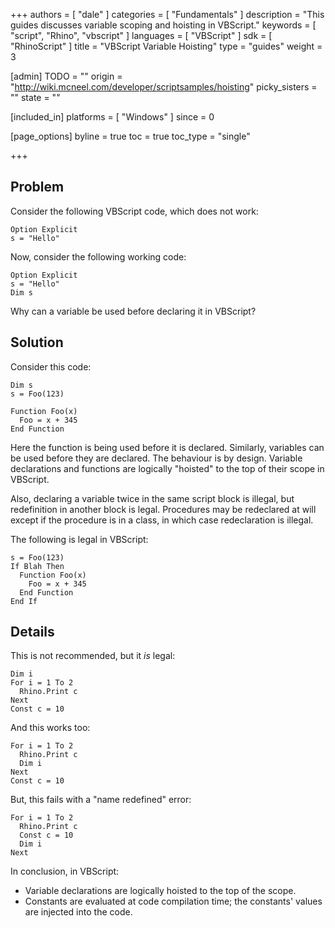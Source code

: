 +++
authors = [ "dale" ]
categories = [ "Fundamentals" ]
description = "This guides discusses variable scoping and hoisting in VBScript."
keywords = [ "script", "Rhino", "vbscript" ]
languages = [ "VBScript" ]
sdk = [ "RhinoScript" ]
title = "VBScript Variable Hoisting"
type = "guides"
weight = 3

[admin]
TODO = ""
origin = "http://wiki.mcneel.com/developer/scriptsamples/hoisting"
picky_sisters = ""
state = ""

[included_in]
platforms = [ "Windows" ]
since = 0

[page_options]
byline = true
toc = true
toc_type = "single"

+++

 
## Problem

Consider the following VBScript code, which does not work:

```vbnet
Option Explicit
s = "Hello"
```

Now, consider the following working code:

```vbnet
Option Explicit
s = "Hello"
Dim s
```

Why can a variable be used before declaring it in VBScript?

## Solution

Consider this code:

```vbnet
Dim s
s = Foo(123)

Function Foo(x)
  Foo = x + 345
End Function
```

Here the function is being used before it is declared.  Similarly, variables can be used before they are declared. The behaviour is by design.  Variable declarations and functions are logically "hoisted" to the top of their scope in VBScript.

Also, declaring a variable twice in the same script block is illegal, but redefinition in another block is legal.  Procedures may be redeclared at will except if the procedure is in a class, in which case redeclaration is illegal.

The following is legal in VBScript:

```vbnet
s = Foo(123)
If Blah Then
  Function Foo(x)
    Foo = x + 345
  End Function
End If
```

## Details

This is not recommended, but it *is* legal:

```vbnet
Dim i
For i = 1 To 2
  Rhino.Print c
Next
Const c = 10
```

And this works too:

```vbnet
For i = 1 To 2
  Rhino.Print c
  Dim i
Next
Const c = 10
```

But, this fails with a "name redefined" error:

```vbnet
For i = 1 To 2
  Rhino.Print c
  Const c = 10
  Dim i
Next
```

In conclusion, in VBScript:

- Variable declarations are logically hoisted to the top of the scope.
- Constants are evaluated at code compilation time; the constants' values are injected into the code.
